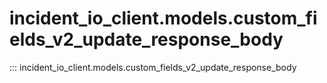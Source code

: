 # incident_io_client.models.custom_fields_v2_update_response_body

::: incident_io_client.models.custom_fields_v2_update_response_body